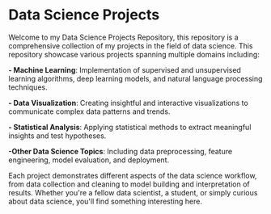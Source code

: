 # Data Science Projects
Welcome to my Data Science Projects Repository, this repository is a comprehensive collection of my projects in the field of data science. This repository showcase various projects spanning multiple domains including:

  **- Machine Learning**: Implementation of supervised and unsupervised learning algorithms, deep learning models, and natural language processing techniques.
  
  **- Data Visualization**: Creating insightful and interactive visualizations to communicate complex data patterns and trends.

  **- Statistical Analysis**: Applying statistical methods to extract meaningful insights and test hypotheses.

  **-Other Data Science Topics**: Including data preprocessing, feature engineering, model evaluation, and deployment.

  Each project demonstrates different aspects of the data science workflow, from data collection and cleaning to model building and interpretation of results. Whether you're a fellow data scientist, a student, or simply curious about data science, you'll find something interesting here.
